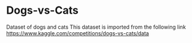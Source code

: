 # Dogs-vs-Cats
Dataset of dogs and cats
This dataset is imported from the following link https://www.kaggle.com/competitions/dogs-vs-cats/data
